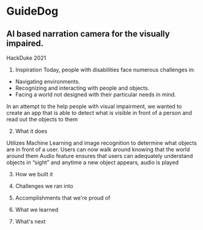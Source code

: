 # GuideDog
## AI based narration camera for the visually impaired.
HackDuke 2021

1. Inspiration 
Today, people with disabilities face numerous challenges in:

- Navigating environments.
- Recognizing and interacting with people and objects.
- Facing a world not designed with their particular needs in mind.

In an attempt to the help people with visual impairment, we wanted to create an app that is able to detect what is visible in front of a person and read out the objects to them

2. What it does 

Utilizes Machine Learning and image recognition to determine what objects are in front of a user. 
Users can now walk around knowing that the world around them
Audio feature ensures that users can adequately understand objects in “sight” and anytime a new object appears, audio is played

3. How we built it

4. Challenges we ran into

5. Accomplishments that we're proud of

6. What we learned

7. What's next
